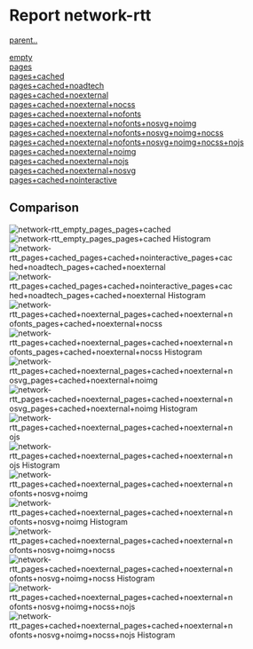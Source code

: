 # Report network-rtt

[parent..](./..)  

[empty](./empty/)  
[pages](./pages/)  
[pages+cached](./pages+cached/)  
[pages+cached+noadtech](./pages+cached+noadtech/)  
[pages+cached+noexternal](./pages+cached+noexternal/)  
[pages+cached+noexternal+nocss](./pages+cached+noexternal+nocss/)  
[pages+cached+noexternal+nofonts](./pages+cached+noexternal+nofonts/)  
[pages+cached+noexternal+nofonts+nosvg+noimg](./pages+cached+noexternal+nofonts+nosvg+noimg/)  
[pages+cached+noexternal+nofonts+nosvg+noimg+nocss](./pages+cached+noexternal+nofonts+nosvg+noimg+nocss/)  
[pages+cached+noexternal+nofonts+nosvg+noimg+nocss+nojs](./pages+cached+noexternal+nofonts+nosvg+noimg+nocss+nojs/)  
[pages+cached+noexternal+noimg](./pages+cached+noexternal+noimg/)  
[pages+cached+noexternal+nojs](./pages+cached+noexternal+nojs/)  
[pages+cached+noexternal+nosvg](./pages+cached+noexternal+nosvg/)  
[pages+cached+nointeractive](./pages+cached+nointeractive/)  

## Comparison

![network-rtt_empty_pages_pages+cached](./network-rtt_empty_pages_pages+cached.png)  
![network-rtt_empty_pages_pages+cached Histogram](./network-rtt_empty_pages_pages+cached+hist.png)  
![network-rtt_pages+cached_pages+cached+nointeractive_pages+cached+noadtech_pages+cached+noexternal](./network-rtt_pages+cached_pages+cached+nointeractive_pages+cached+noadtech_pages+cached+noexternal.png)  
![network-rtt_pages+cached_pages+cached+nointeractive_pages+cached+noadtech_pages+cached+noexternal Histogram](./network-rtt_pages+cached_pages+cached+nointeractive_pages+cached+noadtech_pages+cached+noexternal+hist.png)  
![network-rtt_pages+cached+noexternal_pages+cached+noexternal+nofonts_pages+cached+noexternal+nocss](./network-rtt_pages+cached+noexternal_pages+cached+noexternal+nofonts_pages+cached+noexternal+nocss.png)  
![network-rtt_pages+cached+noexternal_pages+cached+noexternal+nofonts_pages+cached+noexternal+nocss Histogram](./network-rtt_pages+cached+noexternal_pages+cached+noexternal+nofonts_pages+cached+noexternal+nocss+hist.png)  
![network-rtt_pages+cached+noexternal_pages+cached+noexternal+nosvg_pages+cached+noexternal+noimg](./network-rtt_pages+cached+noexternal_pages+cached+noexternal+nosvg_pages+cached+noexternal+noimg.png)  
![network-rtt_pages+cached+noexternal_pages+cached+noexternal+nosvg_pages+cached+noexternal+noimg Histogram](./network-rtt_pages+cached+noexternal_pages+cached+noexternal+nosvg_pages+cached+noexternal+noimg+hist.png)  
![network-rtt_pages+cached+noexternal_pages+cached+noexternal+nojs](./network-rtt_pages+cached+noexternal_pages+cached+noexternal+nojs.png)  
![network-rtt_pages+cached+noexternal_pages+cached+noexternal+nojs Histogram](./network-rtt_pages+cached+noexternal_pages+cached+noexternal+nojs+hist.png)  
![network-rtt_pages+cached+noexternal_pages+cached+noexternal+nofonts+nosvg+noimg](./network-rtt_pages+cached+noexternal_pages+cached+noexternal+nofonts+nosvg+noimg.png)  
![network-rtt_pages+cached+noexternal_pages+cached+noexternal+nofonts+nosvg+noimg Histogram](./network-rtt_pages+cached+noexternal_pages+cached+noexternal+nofonts+nosvg+noimg+hist.png)  
![network-rtt_pages+cached+noexternal_pages+cached+noexternal+nofonts+nosvg+noimg+nocss](./network-rtt_pages+cached+noexternal_pages+cached+noexternal+nofonts+nosvg+noimg+nocss.png)  
![network-rtt_pages+cached+noexternal_pages+cached+noexternal+nofonts+nosvg+noimg+nocss Histogram](./network-rtt_pages+cached+noexternal_pages+cached+noexternal+nofonts+nosvg+noimg+nocss+hist.png)  
![network-rtt_pages+cached+noexternal_pages+cached+noexternal+nofonts+nosvg+noimg+nocss+nojs](./network-rtt_pages+cached+noexternal_pages+cached+noexternal+nofonts+nosvg+noimg+nocss+nojs.png)  
![network-rtt_pages+cached+noexternal_pages+cached+noexternal+nofonts+nosvg+noimg+nocss+nojs Histogram](./network-rtt_pages+cached+noexternal_pages+cached+noexternal+nofonts+nosvg+noimg+nocss+nojs+hist.png)  

<style>
  img {
    max-width: 80%;
  }
</style>
      

